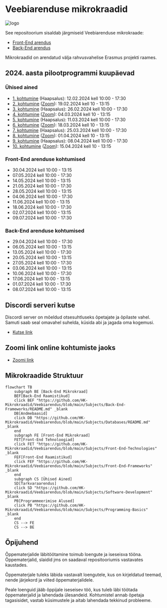 # Veebiarenduse mikrokraadid

![logo](https://www.tlu.ee/sites/default/files/Haapsalu%20kolled%C5%BE/Logo/HaapsaluK_est.png)

See repositoorium sisaldab järgmiseid Veebiarenduse mikrokraade:

- [Front-End arendus](./FE)
- [Back-End arendus](./BE)

Mikrokraadid on arendatud välja rahvusvahelise Erasmus projekti raames.

## 2024. aasta pilootprogrammi kuupäevad

### Ühised ained

- [1. kohtumine](./Lessons/Common-Lessons/Lesson-01/README.md) (Haapsalus): 12.02.2024 kell 10:00 - 17:30
- [2. kohtumine](./Lessons/Common-Lessons/Lesson-02/README.md) ([Zoom](https://zoom.us/j/94501316239?pwd=MUE3VGpMcVZOTmU3ZHRQRkFsUFYwQT09)): 19.02.2024 kell 10 - 13:15
- [3. kohtumine](./Lessons/Common-Lessons/Lesson-03/README.md) (Haapsalus): 26.02.2024 kell 10:00 - 17:30
- [4. kohtumine](./Lessons/Common-Lessons/Lesson-04/README.md)  ([Zoom](https://zoom.us/j/94501316239?pwd=MUE3VGpMcVZOTmU3ZHRQRkFsUFYwQT09)): 04.03.2024 kell 10 - 13:15
- [5. kohtumine](./Lessons/Common-Lessons/Lesson-05/README.md) (Haapsalus): 11.03.2024 kell 10:00 - 17:30
- [6. kohtumine](./Lessons/Common-Lessons/Lesson-06/README.md) ([Zoom](https://zoom.us/j/94501316239?pwd=MUE3VGpMcVZOTmU3ZHRQRkFsUFYwQT09)): 18.03.2024 kell 10 - 13:15
- [7. kohtumine](./Lessons/Common-Lessons/Lesson-07/README.md) (Haapsalus): 25.03.2024 kell 10:00 - 17:30
- [8. kohtumine](./Lessons/Common-Lessons/Lesson-08/README.md) ([Zoom](https://zoom.us/j/94501316239?pwd=MUE3VGpMcVZOTmU3ZHRQRkFsUFYwQT09)): 01.04.2024 kell 10 - 13:15
- [9. kohtumine](./Lessons/Common-Lessons/Lesson-09/README.md) (Haapsalus): 08.04.2024 kell 10:00 - 17:30
- [10. kohtumine](./Lessons/Common-Lessons/Lesson-10/README.md) ([Zoom](https://zoom.us/j/94501316239?pwd=MUE3VGpMcVZOTmU3ZHRQRkFsUFYwQT09)): 15.04.2024 kell 10 - 13:15

### Front-End arenduse kohtumised

- 30.04.2024 kell 10:00 - 13:15
- 07.05.2024 kell 10:00 - 17:30
- 14.05.2024 kell 10:00 - 13:15
- 21.05.2024 kell 10:00 - 17:30
- 28.05.2024 kell 10:00 - 13:15
- 04.06.2024 kell 10:00 - 17:30
- 11.06.2024 kell 10:00 - 13:15
- 18.06.2024 kell 10:00 - 17:30
- 02.07.2024 kell 10:00 - 13:15
- 09.07.2024 kell 10:00 - 17:30

### Back-End arenduse kohtumised

- 29.04.2024 kell 10:00 - 17:30
- 06.05.2024 kell 10:00 - 13:15
- 13.05.2024 kell 10:00 - 17:30
- 20.05.2024 kell 10:00 - 13:15
- 27.05.2024 kell 10:00 - 17:30
- 03.06.2024 kell 10:00 - 13:15
- 10.06.2024 kell 10:00 - 17:30
- 17.06.2024 kell 10:00 - 13:15
- 01.07.2024 kell 10:00 - 17:30
- 08.07.2024 kell 10:00 - 13:15

## Discordi serveri kutse

Discordi server on mõeldud otsesuhtluseks õpetajate ja õpilaste vahel. Samuti saab seal omavahel suhelda, küsida abi ja jagada oma kogemusi.

- [Kutse link](https://discord.gg/7N5CcVhUv3)

## Zoomi link online kohtumiste jaoks

- [Zoomi link](https://zoom.us/j/94501316239?pwd=MUE3VGpMcVZOTmU3ZHRQRkFsUFYwQT09)

## Mikrokraadide Struktuur

```mermaid
flowchart TB
    subgraph BE [Back-End Mikrokraad]
    BEF[Back-End Raamistikud]
    click BEF "https://github.com/HK-Mikrokraadid/Veebiarendus/blob/main/Subjects/Back-End-Frameworks/README.md" _blank
    DB[Andmebaasid]
    click DB "https://github.com/HK-Mikrokraadid/Veebiarendus/blob/main/Subjects/Databases/README.md" _blank
    end
    subgraph FE [Front-End Mikrokraad]
    FET[Front-End Tehnoloogiad]
    click FET "https://github.com/HK-Mikrokraadid/Veebiarendus/blob/main/Subjects/Front-End-Technologies" _blank
    FEF[Front-End Raamistikud]
    click FEF "https://github.com/HK-Mikrokraadid/Veebiarendus/blob/main/Subjects/Front-End-Frameworks" _blank
    end
    subgraph CS [Ühised Ained]
    SD[Tarkvaraarendus]
    click SD "https://github.com/HK-Mikrokraadid/Veebiarendus/blob/main/Subjects/Software-Development" _blank
    PB[Programmeerimise Alused]
    click PB "https://github.com/HK-Mikrokraadid/Veebiarendus/blob/main/Subjects/Programming-Basics" _blank
    end
    CS --> FE
    CS --> BE

```

[](./Subjects/Back-End-Frameworks/README.md)

## Õpijuhend

Õppematerjalide läbitöötamine toimub loengute ja iseseisva tööna. Õppematerjalid, slaidid jms on saadaval repositooriumis vastavates kaustades.

Õppematerjale tuleks läbida vastavalt loengutele, kus on kirjeldatud teemad, nende järjekord ja viited õppematerjalidele.

Peale loenguid jääb õppijale iseseisev töö, kus tuleb läbi töötada õppematerjalid ja lahendada ülesandeid. Kohtumistel annab õpetaja tagasisidet, vastab küsimustele ja aitab lahendada tekkinud probleeme.
